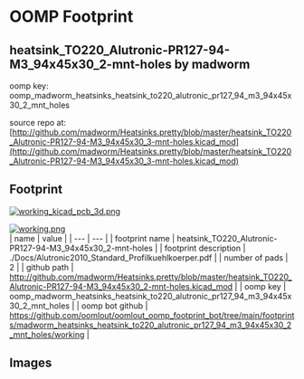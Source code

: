 # OOMP Footprint  
## heatsink_TO220_Alutronic-PR127-94-M3_94x45x30_2-mnt-holes  by madworm  
  
oomp key: oomp_madworm_heatsinks_heatsink_to220_alutronic_pr127_94_m3_94x45x30_2_mnt_holes  
  
source repo at: [http://github.com/madworm/Heatsinks.pretty/blob/master/heatsink_TO220_Alutronic-PR127-94-M3_94x45x30_3-mnt-holes.kicad_mod](http://github.com/madworm/Heatsinks.pretty/blob/master/heatsink_TO220_Alutronic-PR127-94-M3_94x45x30_3-mnt-holes.kicad_mod)  
## Footprint  
  
[![working_kicad_pcb_3d.png](working_kicad_pcb_3d_600.png)](working_kicad_pcb_3d.png)  
  
[![working.png](working_600.png)](working.png)  
| name | value | 
| --- | --- | 
| footprint name | heatsink_TO220_Alutronic-PR127-94-M3_94x45x30_2-mnt-holes | 
| footprint description | ./Docs/Alutronic2010_Standard_Profilkuehlkoerper.pdf | 
| number of pads | 2 | 
| github path | http://github.com/madworm/Heatsinks.pretty/blob/master/heatsink_TO220_Alutronic-PR127-94-M3_94x45x30_2-mnt-holes.kicad_mod | 
| oomp key | oomp_madworm_heatsinks_heatsink_to220_alutronic_pr127_94_m3_94x45x30_2_mnt_holes | 
| oomp bot github | https://github.com/oomlout/oomlout_oomp_footprint_bot/tree/main/footprints/madworm_heatsinks_heatsink_to220_alutronic_pr127_94_m3_94x45x30_2_mnt_holes/working | 
## Images  
